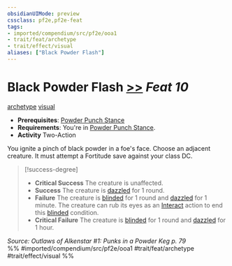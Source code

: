 ```yaml
---
obsidianUIMode: preview
cssclass: pf2e,pf2e-feat
tags:
- imported/compendium/src/pf2e/ooa1
- trait/feat/archetype
- trait/effect/visual
aliases: ["Black Powder Flash"]
---
```

# Black Powder Flash  [>>](chapter-9-playing-the-game.md#Actions "Two-Action") *Feat 10*  
[archetype](archetype.md)  [visual](visual.md)  

- **Prerequisites**: [Powder Punch Stance](powder-punch-stance-ooa1.md)
- **Requirements**: You're in [Powder Punch Stance](powder-punch-stance-ooa1.md).
- **Activity** Two-Action

You ignite a pinch of black powder in a foe's face. Choose an adjacent creature. It must attempt a Fortitude save against your class DC.

> [!success-degree] 
> - **Critical Success** The creature is unaffected.
> - **Success** The creature is [dazzled](conditions.md#Dazzled) for 1 round.
> - **Failure** The creature is [blinded](conditions.md#Blinded) for 1 round and [dazzled](conditions.md#Dazzled) for 1 minute. The creature can rub its eyes as an [Interact](interact.md) action to end this [blinded](conditions.md#Blinded) condition.
> - **Critical Failure** The creature is [blinded](conditions.md#Blinded) for 1 round and [dazzled](conditions.md#Dazzled) for 1 hour.

*Source: Outlaws of Alkenstar #1: Punks in a Powder Keg p. 79*  
%% #imported/compendium/src/pf2e/ooa1 #trait/feat/archetype #trait/effect/visual %%